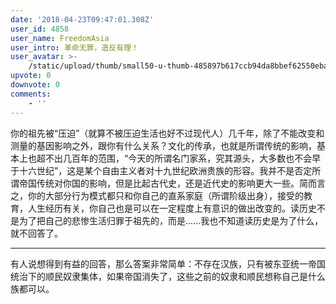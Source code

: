 ```yaml
---
date: '2018-04-23T09:47:01.308Z'
user_id: 4858
user_name: FreedomAsia
user_intro: 革命无罪，造反有理！
user_avatar: >-
    /static/upload/thumb/small50-u-thumb-485897b617ccb94da8bbef62550eba25a7dc9940f425.png
upvote: 0
downvote: 0
comments:
    - ''
---
```


你的祖先被“压迫”（就算不被压迫生活也好不过现代人）几千年，除了不能改变和测量的基因影响之外，跟你有什么关系？文化的传承，也就是所谓传统的影响，基本上也超不出几百年的范围，“今天的所谓名门家系，究其源头，大多数也不会早于十六世纪”，这是某个自由主义者对十九世纪欧洲贵族的形容。我并不是否定所谓帝国传统对你国的影响，但是比起古代史，还是近代史的影响更大一些。简而言之，你的大部分行为模式都只和你自己的直系家庭（所谓阶级出身），接受的教育，人生经历有关，你自己也是可以在一定程度上有意识的做出改变的。读历史不是为了把自己的悲惨生活归罪于祖先的，而是......我也不知道读历史是为了什么，就不回答了。

---

有人说想得到有益的回答，那么答案非常简单：不存在汉族，只有被东亚统一帝国统治下的顺民奴隶集体，如果帝国消失了，这些之前的奴隶和顺民想称自己是什么族都可以。
